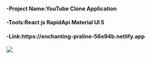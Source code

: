 <h4>-Project Name:YouTube Clone Application</h4>
<h4 >-Tools:React js  RapidApi Material UI 5</h4>
<h4>-Link:https://enchanting-praline-56e94b.netlify.app</h4>
<img src='https://user-images.githubusercontent.com/99966047/202195541-7727eaff-1f56-415f-a6ed-a5c48a781e12.png'
/>


